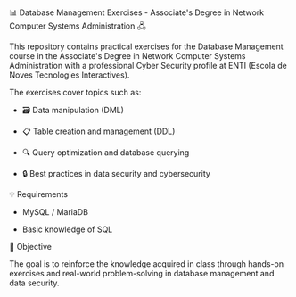 📊 Database Management Exercises - Associate's Degree in Network Computer Systems Administration 🖧

This repository contains practical exercises for the Database Management course in the Associate's Degree in Network Computer Systems Administration with a professional Cyber Security profile at ENTI (Escola de Noves Tecnologies Interactives).


The exercises cover topics such as:

- 🗃️ Data manipulation (DML)

- 📋 Table creation and management (DDL)

- 🔍 Query optimization and database querying

- 🔒 Best practices in data security and cybersecurity
  

💡 Requirements

- MySQL / MariaDB

- Basic knowledge of SQL
  

🚀 Objective

The goal is to reinforce the knowledge acquired in class through hands-on exercises and real-world problem-solving in database management and data security.

